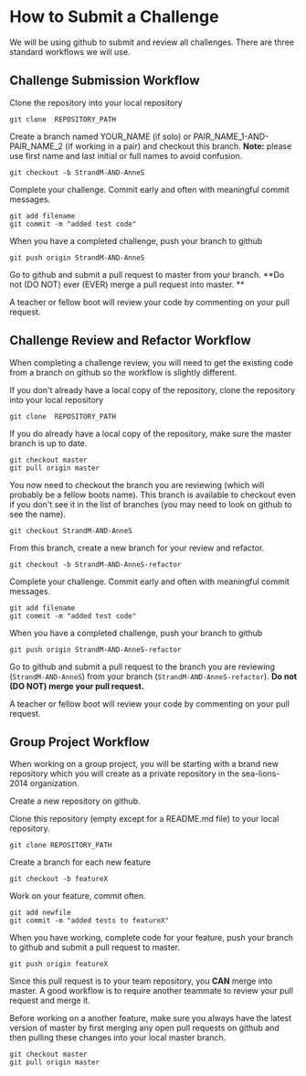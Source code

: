 # How to Submit a Challenge

We will be using github to submit and review all challenges.  There are three standard workflows we will use.

## Challenge Submission Workflow

Clone the repository into your local repository

```shell
git clone  REPOSITORY_PATH
```

Create a branch named YOUR_NAME (if solo) or PAIR_NAME_1-AND-PAIR_NAME_2 (if working in a pair) and checkout this branch.  **Note:** please use first name and last initial or full names to avoid confusion.

```shell
git checkout -b StrandM-AND-AnneS
```
Complete your challenge.  Commit early and often with meaningful commit messages.

```shell
git add filename
git commit -m "added test code"
```

When you have a completed challenge, push your branch to github

```shell
git push origin StrandM-AND-AnneS
```

Go to github and submit a pull request to master from your branch. **Do not (DO NOT) ever (EVER) merge a pull request into master. **

A teacher or fellow boot will review your code by commenting on your pull request.

## Challenge Review and Refactor Workflow

When completing a challenge review, you will need to get the existing code from a branch on github so the workflow is slightly different.


If you don't already have a local copy of the repository, clone the repository into your local repository

```shell
git clone  REPOSITORY_PATH
```

If you do already have a local copy of the repository, make sure the master branch is up to date.

```shell
git checkout master
git pull origin master
```

You now need to checkout the branch you are reviewing (which will probably be a fellow boots name). This branch is available to checkout even if you don't see it in the list of branches (you may need to look on github to see the name).

```shell
git checkout StrandM-AND-AnneS
```

From this branch, create a new branch for your review and refactor.

```shell
git checkout -b StrandM-AND-AnneS-refactor
```
Complete your challenge.  Commit early and often with meaningful commit messages.

```shell
git add filename
git commit -m "added test code"
```

When you have a completed challenge, push your branch to github

```shell
git push origin StrandM-AND-AnneS-refactor
```

Go to github and submit a pull request to the branch you are reviewing (`StrandM-AND-AnneS`) from your branch (`StrandM-AND-AnneS-refactor`).
**Do not (DO NOT) merge your pull request.**

A teacher or fellow boot will review your code by commenting on your pull request.

## Group Project Workflow

When working on a group project, you will be starting with a brand new repository which you will create as a private repository in the sea-lions-2014 organization.

Create a new repository on github.

Clone this repository (empty except for a README.md file) to your local repository.

```shell
git clone REPOSITORY_PATH
```

Create a branch for each new feature

```shell
git checkout -b featureX
```

Work on your feature, commit often.

```shell
git add newfile
git commit -m "added tests to featureX"
```

When you have working, complete code for your feature, push your branch to github and submit a pull request to master.

```shell
git push origin featureX
```

Since this pull request is to your team repository, you **CAN** merge into master.  A good workflow is to require another teammate to review your pull request and merge it.

Before working on a another feature, make sure you always have the latest version of master by first merging any open pull requests on github and then pulling these changes into your local master branch.

```shell
git checkout master
git pull origin master
```

